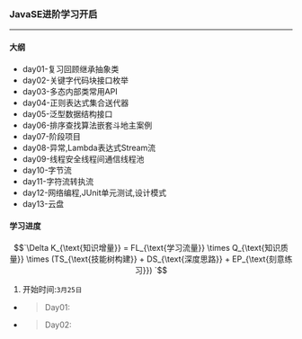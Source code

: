 ###         JavaSE进阶学习开启
___
#### 大纲
- day01-复习回顾继承抽象类
- day02-关键字代码块接口枚举
- day03-多态内部类常用API
- day04-正则表达式集合送代器
- day05-泛型数据结构接口
- day06-排序查找算法嵌套斗地主案例
- day07-阶段项目
- day08-异常,Lambda表达式Stream流 
- day09-线程安全线程间通信线程池
- day10-字节流
- day11-字符流转执流
- day12-网络编程,JUnit单元测试,设计模式
- day13-云盘
#### 学习进度
$$`\Delta K_{\text{知识增量}} = FL_{\text{学习流量}} \times Q_{\text{知识质量}} \times (TS_{\text{技能树构建}} + DS_{\text{深度思路}} + EP_{\text{刻意练习}})
`$$
1. 开始时间:`3月25日`
- > Day01:
- > Day02:
